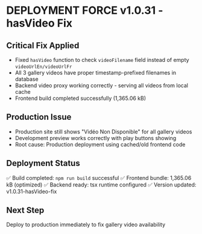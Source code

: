 # DEPLOYMENT FORCE v1.0.31 - hasVideo Fix

## Critical Fix Applied
- Fixed `hasVideo` function to check `videoFilename` field instead of empty `videoUrlEn/videoUrlFr` 
- All 3 gallery videos have proper timestamp-prefixed filenames in database
- Backend video proxy working correctly - serving all videos from local cache
- Frontend build completed successfully (1,365.06 kB)

## Production Issue
- Production site still shows "Vidéo Non Disponible" for all gallery videos
- Development preview works correctly with play buttons showing
- Root cause: Production deployment using cached/old frontend code

## Deployment Status
✅ Build completed: `npm run build` successful
✅ Frontend bundle: 1,365.06 kB (optimized)
✅ Backend ready: tsx runtime configured
✅ Version updated: v1.0.31-hasVideo-fix

## Next Step
Deploy to production immediately to fix gallery video availability